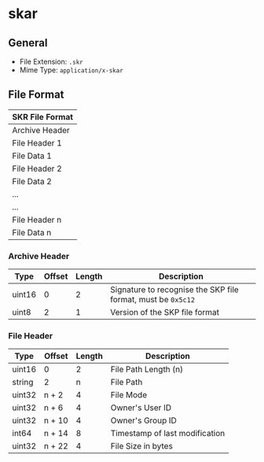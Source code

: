 # skar

## General

- File Extension: `.skr`
- Mime Type: `application/x-skar`

## File Format

| SKR File Format |
|-----------------|
| Archive Header  |
| File Header 1   |
| File Data 1     |
| File Header 2   |
| File Data 2     |
| ...             |
| ...             |
| File Header n   |
| File Data n     |

### Archive Header

|  Type  | Offset | Length |          Description           |
|--------|--------|--------|--------------------------------| 
| uint16 | 0      | 2      | Signature to recognise the SKP file format, must be `0x5c12` |
| uint8  | 2      | 1      | Version of the SKP file format |

### File Header

|  Type  | Offset | Length |          Description           |
|--------|--------|--------|--------------------------------| 
| uint16 | 0      | 2      | File Path Length (n)           |
| string | 2      | n      | File Path                      |
| uint32 | n + 2  | 4      | File Mode                      | 
| uint32 | n + 6  | 4      | Owner's User ID                |
| uint32 | n + 10 | 4      | Owner's Group ID               |
| int64  | n + 14 | 8      | Timestamp of last modification |
| uint32 | n + 22 | 4      | File Size in bytes             |

